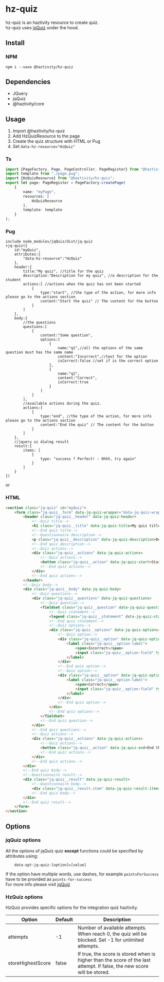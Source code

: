 # hz-quiz
hz-quiz is an haztivity resource to create quiz.\
hz-quiz uses [jqQuiz](https://github.com/davinchi-finsi/jq-quiz) under the hood.
## Install
### NPM
```npm i --save @haztivity/hz-quiz```
## Dependencies
- JQuery
- jqQuiz
- @haztivity/core
## Usage
1. Import @haztivity/hz-quiz
2. Add HzQuizResource to the page
3. Create the quiz structure with HTML or Pug
4. Set ```data-hz-resource="HzQuiz"```
### Ts
```typescript
import {PageFactory, Page, PageController, PageRegister} from "@haztivity/core";
import template from "./page.pug";
import {HzQuizResource} from "@haztivity/hz-quiz";
export let page: PageRegister = PageFactory.createPage(
    {
        name: "myPage",
        resources: [
            HzQuizResource
        ],
        template: template
    }
);
```
### Pug
```pug
include node_modules/jqQuiz/dist/jq-quiz
+jq-quiz({
    id:"myQuiz",
    attributes:{
        "data-hz-resource":"HzQuiz"
    },
    header:{
        title:"My quiz", //title for the quiz
        description:"Description for my quiz", //a description for the student
        actions:[ //actions when the quiz has not been started
            {
                type:"start", //the type of the action, for more info please go to the actions section
                content:"Start the quiz" // The content for the button
            }
        ]
    },
    body:{
        //the questions
        questions:[
            {
                content:"Some question",
                options:[
                    {
                        name:"q1",//all the options of the same question must has the same name
                        content:"Incorrect",//text for the option
                        isCorrect:false //set if is the correct option
                    },
                    {
                        name:"q1",
                        content:"Correct",
                        isCorrect:true
                    }
                ]
            }
        ],
        //available actions during the quiz.
        actions:[
            {
                type:"end", //the type of the action, for more info please go to the actions section
                content:"End the quiz" // The content for the button
            }
        ]
    },
    //jquery ui dialog result
    result:{
        items: [
            {
                type: "success ? Perfect! : Ohhh, try again"
            }
        ]
    }
})

```
or
### HTML
```html
<section class="jq-quiz" id="myQuiz">
    <form class="jq-quiz__form" data-jq-quiz-wrapper="data-jq-quiz-wrapper">
        <header class="jq-quiz__header" data-jq-quiz-header>
            <!--Quiz title-->
            <h1 class="jq-quiz__title" data-jq-quiz-title>My quiz title</h1>
            <!--End quiz title-->
            <!--Questionnaire description-->
            <p class="jq-quiz__description" data-jq-quiz-description>Description for my quiz</p>
            <!--End quiz description-->
            <!--Quiz actions-->
            <div class="jq-quiz__actions" data-jq-quiz-actions>
                <!--Quiz actions-->
                <button class="jq-quiz__action" data-jq-quiz-start>Start the quiz</button>
                <!--End quiz actions-->
            </div>
            <!--End quiz actions-->
        </header>
        <!--Quiz body-->
        <div class="jq-quiz__body" data-jq-quiz-body>
            <!--Quiz questions-->
            <div class="jq-quiz__questions" data-jq-quiz-questions>
                <!--Quiz question-->
                <fieldset class="jq-quiz__question" data-jq-quiz-question>
                    <!--Quiz statement-->
                    <legend class="jq-quiz__statement" data-jq-quiz-statement>Some question</legend>
                    <!--End quiz statement-->
                    <!--Quiz options-->
                    <div class="jq-quiz__options" data-jq-quiz-options>
                        <!--Quiz option-->
                        <div class="jq-quiz__option" data-jq-quiz-option>
                            <label class="jq-quiz__option-label">
                                <span>Incorrect</span>
                                <input class="jq-quiz__option-field" type="radio" name="q1">
                            </label>
                        </div>
                        <!--End quiz option-->
                        <!--Quiz option-->
                        <div class="jq-quiz__option" data-jq-quiz-option data-is-correct="true">
                            <label class="jq-quiz__option-label">
                                <span>Correct</span>
                                <input class="jq-quiz__option-field" type="radio" name="q1">
                            </label>
                        </div>
                        <!--End quiz option-->
                    </div>
                    <!--End quiz options-->
                </fieldset>
                <!--End quiz question-->
            </div>
            <!--End quiz questions-->
            <!--Quiz actions-->
            <div class="jq-quiz__actions" data-jq-quiz-actions>
                <!--Quiz actions-->
                <button class="jq-quiz__action" data-jq-quiz-end>End the quiz</button>
                <!--End quiz actions-->
            </div>
            <!--End quiz actions-->
        </div>
        <!--End quiz body-->
        <!--Questionnaire result-->
        <div class="jq-quiz__result" data-jq-quiz-result>
            <!--Questionnaire body-->
            <div class="jq-quiz__result-item" data-jq-quiz-result-item="success ? Perfect! : Ohhh, try again"></div>
            <!--End quiz body-->
        </div>
        <!--End quiz result-->
    </form>
</section>
```
## Options
### jqQuiz options
All the options of jqQuiz quiz **except** functions could be specified by attributes using:
```pug
    data-opt-jq-quiz-[option]=[value]
```
If the option have multiple words, use dashes, for example ```pointsForSuccess``` have to be provided as ```points-for-success```\
For more info please visit [jqQuiz](https://github.com/davinchi-finsi/jq-quiz)

### HzQuiz options
HzQuiz provides specific options for the integration quiz haztivity.

| Option            | Default | Description |
| ----------------- | ------- | ----------- |
| attempts          | -1      | Number of available attempts. When reach 0, the quiz will be blocked. Set -1 for unlimited attempts.|
| storeHighestScore | false   | If true, the score is stored when is higher than the score of the last attempt. If false, the new score will be stored. |
